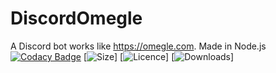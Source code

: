 # DiscordOmegle
A Discord bot works like https://omegle.com. Made in Node.js
[![Codacy Badge](https://app.codacy.com/project/badge/Grade/e256c90d4f0e48efa4d7395288c256a9)](https://www.codacy.com/gh/DamsDev1/DiscordOmegle/dashboard?utm_source=github.com&amp;utm_medium=referral&amp;utm_content=DamsDev1/DiscordOmegle&amp;utm_campaign=Badge_Grade) 
[![Size](https://img.shields.io/github/repo-size/DamsDev1/DiscordOmegle)] [![Licence](https://img.shields.io/github/license/DamsDev1/DiscordOmegle)] [![Downloads](https://img.shields.io/github/downloads/DamsDev1/DiscordOmegle/total)]
